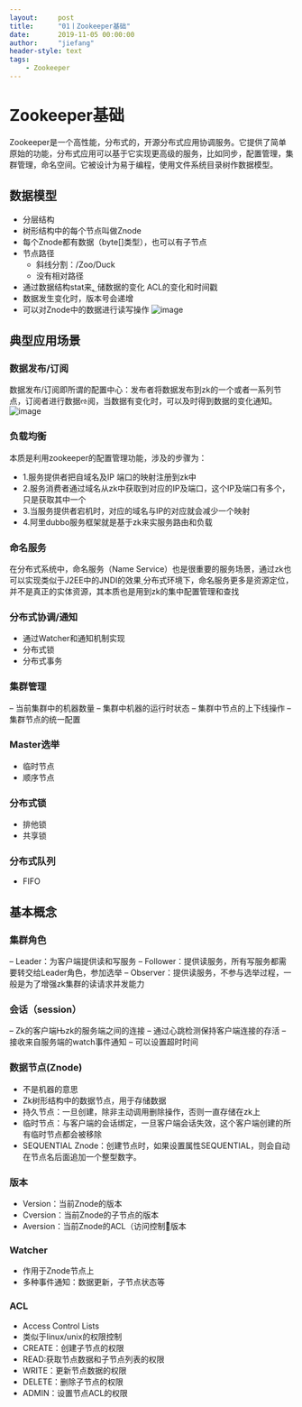 ```yaml
---
layout:     post
title:      "01丨Zookeeper基础"
date:       2019-11-05 00:00:00
author:     "jiefang"
header-style: text
tags:
    - Zookeeper
---
```

# Zookeeper基础
Zookeeper是一个高性能，分布式的，开源分布式应用协调服务。它提供了简单原始的功能，分布式应用可以基于它实现更高级的服务，比如同步，配置管理，集群管理，命名空间。它被设计为易于编程，使用文件系统目录树作数据模型。
## 数据模型
- 分层结构
- 树形结构中的每个节点叫做Znode
- 每个Znode都有数据（byte[]类型），也可以有子节点
- 节点路径 
    - 斜线分割：/Zoo/Duck
    - 没有相对路径
- 通过数据结构stat来؂储数据的变化 ACL的变化和时间戳
- 数据发生变化时，版本号会递增
- 可以对Znode中的数据进行读写操作
![image](https://s2.ax1x.com/2019/09/29/u3wQBj.png)
## 典型应用场景
### 数据发布/订阅
数据发布/订阅即所谓的配置中心：发布者将数据发布到zk的一个或者一系列节点，订阅者进行数据ઌ阅，当数据有变化时，可以及时得到数据的变化通知。
![image](https://s2.ax1x.com/2019/09/29/u30mI1.png)
### 负载均衡
本质是利用zookeeper的配置管理功能，涉及的步骤为：
- 1.服务提供者把自域名ٜ及IP 端口的映射注册到zk中
- 2.服务消费者通过域名从zk中获取到对应的IP及端口，这个IP及端口有多个，只是获取其中一个
- 3.当服务提供者宕机时，对应的域名与IP的对应就会减少一个映射
- 4.阿里dubbo服务框架就是基于zk来实服务路由和负载
### 命名服务
在分布式系统中，命名服务（Name Service）也是很重要的服务场景，通过zk也可以实现类似于J2EE中的JNDI的效果ͺ分布式环境下，命名服务更多是资源定位，并不是真正的实体资源，其本质也是用到zk的集中配置管理和查找
### 分布式协调/通知
- 通过Watcher和通知机制实现
- 分布式锁
- 分布式事务
### 集群管理
– 当前集群中的机器数量
– 集群中机器的运行时状态
– 集群中节点的上下线操作
– 集群节点的统一配置
### Master选举
- 临时节点
- 顺序节点
### 分布式锁
- 排他锁
- 共享锁
### 分布式队列
- FIFO
## 基本概念
### 集群角色
– Leader：为客户端提供读和写服务
– Follower：提供读服务，所有写服务都需要转交给Leader角色，参加选举
– Observer：提供读服务，不参与选举过程，一般是为了增强zk集群的读请求并发能力
### 会话（session）
– Zk的客户端Њzk的服务端之间的连接
– 通过心跳检测保持客户端连接的存活
– 接收来自服务端的watch事件通知
– 可以设置超时时间
### 数据节点(Znode)

- 不是机器的意思
- Zk树形结构中的数据节点，用于存储数据
- 持久节点：一旦创建，除非主动调用删除操作，否则一直存储在zk上
- 临时节点：与客户端的会话绑定，一旦客户端会话失效，这个客户端创建的所有临时节点都会被移除
- SEQUENTIAL Znode：创建节点时，如果设置属性SEQUENTIAL，则会自动在节点名后面追加一个整型数字。
### 版本
- Version：当前Znode的版本
- Cversion：当前Znode的子节点的版本
- Aversion：当前Znode的ACL（访问控制）ͨ版本
### Watcher
- 作用于Znode节点上
- 多种事件通知：数据更新，子节点状态等
### ACL
- Access Control Lists
- 类似于linux/unix的权限控制
- CREATE：创建子节点的权限
- READ:获取节点数据和子节点列表的权限
- WRITE：更新节点数据的权限
- DELETE：删除子节点的权限
- ADMIN：设置节点ACL的权限